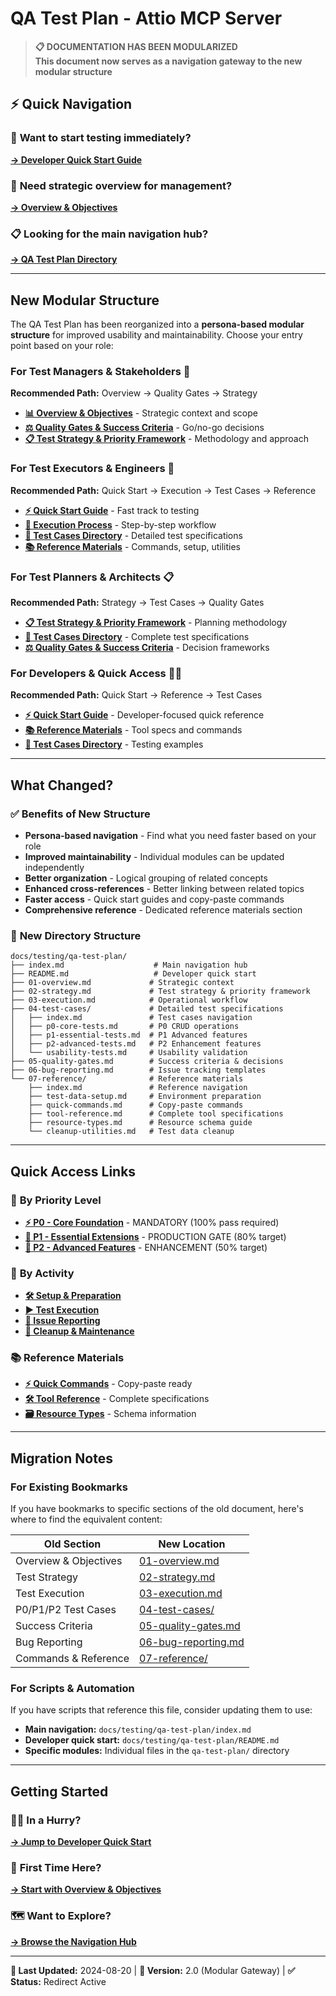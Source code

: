 # QA Test Plan - Attio MCP Server

> **📋 DOCUMENTATION HAS BEEN MODULARIZED**  
> **This document now serves as a navigation gateway to the new modular structure**

## ⚡ Quick Navigation

### 🚀 **Want to start testing immediately?**
**[→ Developer Quick Start Guide](./qa-test-plan/README.md)**

### 👔 **Need strategic overview for management?**
**[→ Overview & Objectives](./qa-test-plan/01-overview.md)**

### 📋 **Looking for the main navigation hub?**
**[→ QA Test Plan Directory](./qa-test-plan/index.md)**

---

## New Modular Structure

The QA Test Plan has been reorganized into a **persona-based modular structure** for improved usability and maintainability. Choose your entry point based on your role:

### For Test Managers & Stakeholders 👔
**Recommended Path:** Overview → Quality Gates → Strategy
- **[📊 Overview & Objectives](./qa-test-plan/01-overview.md)** - Strategic context and scope
- **[⚖️ Quality Gates & Success Criteria](./qa-test-plan/05-quality-gates.md)** - Go/no-go decisions
- **[📋 Test Strategy & Priority Framework](./qa-test-plan/02-strategy.md)** - Methodology and approach

### For Test Executors & Engineers 🔧
**Recommended Path:** Quick Start → Execution → Test Cases → Reference
- **[⚡ Quick Start Guide](./qa-test-plan/README.md)** - Fast track to testing
- **[🚀 Execution Process](./qa-test-plan/03-execution.md)** - Step-by-step workflow
- **[📝 Test Cases Directory](./qa-test-plan/04-test-cases/)** - Detailed test specifications
- **[📚 Reference Materials](./qa-test-plan/07-reference/)** - Commands, setup, utilities

### For Test Planners & Architects 📋
**Recommended Path:** Strategy → Test Cases → Quality Gates
- **[📋 Test Strategy & Priority Framework](./qa-test-plan/02-strategy.md)** - Planning methodology
- **[📝 Test Cases Directory](./qa-test-plan/04-test-cases/)** - Complete test specifications
- **[⚖️ Quality Gates & Success Criteria](./qa-test-plan/05-quality-gates.md)** - Decision frameworks

### For Developers & Quick Access 👨‍💻
**Recommended Path:** Quick Start → Reference → Test Cases
- **[⚡ Quick Start Guide](./qa-test-plan/README.md)** - Developer-focused quick reference
- **[📚 Reference Materials](./qa-test-plan/07-reference/)** - Tool specs and commands
- **[📝 Test Cases Directory](./qa-test-plan/04-test-cases/)** - Testing examples

---

## What Changed?

### ✅ **Benefits of New Structure**
- **Persona-based navigation** - Find what you need faster based on your role
- **Improved maintainability** - Individual modules can be updated independently
- **Better organization** - Logical grouping of related concepts
- **Enhanced cross-references** - Better linking between related topics
- **Faster access** - Quick start guides and copy-paste commands
- **Comprehensive reference** - Dedicated reference materials section

### 📁 **New Directory Structure**
```
docs/testing/qa-test-plan/
├── index.md                    # Main navigation hub
├── README.md                   # Developer quick start
├── 01-overview.md             # Strategic context
├── 02-strategy.md             # Test strategy & priority framework  
├── 03-execution.md            # Operational workflow
├── 04-test-cases/             # Detailed test specifications
│   ├── index.md               # Test cases navigation
│   ├── p0-core-tests.md       # P0 CRUD operations
│   ├── p1-essential-tests.md  # P1 Advanced features
│   ├── p2-advanced-tests.md   # P2 Enhancement features
│   └── usability-tests.md     # Usability validation
├── 05-quality-gates.md        # Success criteria & decisions
├── 06-bug-reporting.md        # Issue tracking templates
└── 07-reference/              # Reference materials
    ├── index.md               # Reference navigation  
    ├── test-data-setup.md     # Environment preparation
    ├── quick-commands.md      # Copy-paste commands
    ├── tool-reference.md      # Complete tool specifications
    ├── resource-types.md      # Resource schema guide
    └── cleanup-utilities.md   # Test data cleanup
```

---

## Quick Access Links

### 🎯 **By Priority Level**
- **[⚡ P0 - Core Foundation](./qa-test-plan/04-test-cases/p0-core-tests.md)** - MANDATORY (100% pass required)
- **[🔧 P1 - Essential Extensions](./qa-test-plan/04-test-cases/p1-essential-tests.md)** - PRODUCTION GATE (80% target)
- **[🚀 P2 - Advanced Features](./qa-test-plan/04-test-cases/p2-advanced-tests.md)** - ENHANCEMENT (50% target)

### 🔄 **By Activity**
- **[🛠️ Setup & Preparation](./qa-test-plan/07-reference/test-data-setup.md)**
- **[▶️ Test Execution](./qa-test-plan/03-execution.md)**
- **[🐛 Issue Reporting](./qa-test-plan/06-bug-reporting.md)**
- **[🧹 Cleanup & Maintenance](./qa-test-plan/07-reference/cleanup-utilities.md)**

### 📚 **Reference Materials**
- **[⚡ Quick Commands](./qa-test-plan/07-reference/quick-commands.md)** - Copy-paste ready
- **[🛠️ Tool Reference](./qa-test-plan/07-reference/tool-reference.md)** - Complete specifications  
- **[🗃️ Resource Types](./qa-test-plan/07-reference/resource-types.md)** - Schema information

---

## Migration Notes

### For Existing Bookmarks
If you have bookmarks to specific sections of the old document, here's where to find the equivalent content:

| Old Section | New Location |
|-------------|--------------|
| Overview & Objectives | [01-overview.md](./qa-test-plan/01-overview.md) |
| Test Strategy | [02-strategy.md](./qa-test-plan/02-strategy.md) |
| Test Execution | [03-execution.md](./qa-test-plan/03-execution.md) |
| P0/P1/P2 Test Cases | [04-test-cases/](./qa-test-plan/04-test-cases/) |
| Success Criteria | [05-quality-gates.md](./qa-test-plan/05-quality-gates.md) |
| Bug Reporting | [06-bug-reporting.md](./qa-test-plan/06-bug-reporting.md) |
| Commands & Reference | [07-reference/](./qa-test-plan/07-reference/) |

### For Scripts & Automation
If you have scripts that reference this file, consider updating them to use:
- **Main navigation:** `docs/testing/qa-test-plan/index.md`
- **Developer quick start:** `docs/testing/qa-test-plan/README.md`
- **Specific modules:** Individual files in the `qa-test-plan/` directory

---

## Getting Started

### 🏃‍♂️ **In a Hurry?**
**[→ Jump to Developer Quick Start](./qa-test-plan/README.md)**

### 👀 **First Time Here?**
**[→ Start with Overview & Objectives](./qa-test-plan/01-overview.md)**

### 🗺️ **Want to Explore?**
**[→ Browse the Navigation Hub](./qa-test-plan/index.md)**

---

**📝 Last Updated:** 2024-08-20 | **📄 Version:** 2.0 (Modular Gateway) | **✅ Status:** Redirect Active